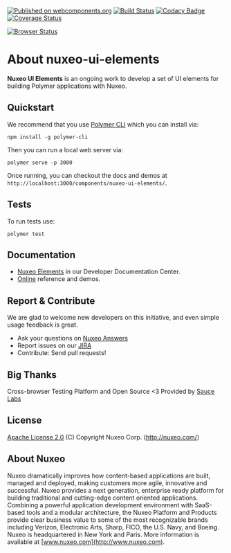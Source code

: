 [![Published on webcomponents.org](https://img.shields.io/badge/webcomponents.org-published-blue.svg)](https://www.webcomponents.org/element/nuxeo/nuxeo-ui-elements)
[![Build Status](https://qa.nuxeo.org/jenkins/buildStatus/icon?job=master/nuxeo-ui-elements-master)](https://qa.nuxeo.org/jenkins/job/master/job/nuxeo-ui-elements-master/)
[![Codacy Badge](https://api.codacy.com/project/badge/Grade/20579b3ca52a4665b23709f50da5574f)](https://www.codacy.com/app/Nuxeo/nuxeo-ui-elements)
[![Coverage Status](https://coveralls.io/repos/github/nuxeo/nuxeo-ui-elements/badge.svg)](https://coveralls.io/github/nuxeo/nuxeo-ui-elements)

[![Browser Status](https://badges.herokuapp.com/sauce/nuxeo-ui-elements?name=nuxeo-ui-elements-master)](https://saucelabs.com/u/nuxeo-ui-elements)

# About nuxeo-ui-elements

**Nuxeo UI Elements** is an ongoing work to develop a set of UI elements for building Polymer applications with Nuxeo.

## Quickstart

We recommend that you use [Polymer CLI](https://github.com/Polymer/polymer-cli) which you can install via:

    npm install -g polymer-cli

Then you can run a local web server via:

    polymer serve -p 3000

Once running, you can checkout the docs and demos at `http://localhost:3000/components/nuxeo-ui-elements/`.

## Tests

To run tests use:

    polymer test

## Documentation

- [Nuxeo Elements](https://doc.nuxeo.com/x/XJCRAQ) in our Developer Documentation Center.
- [Online](http://nuxeo.github.io/nuxeo-ui-elements) reference and demos.

## Report & Contribute

We are glad to welcome new developers on this initiative, and even simple usage feedback is great.
- Ask your questions on [Nuxeo Answers](http://answers.nuxeo.com)
- Report issues on our [JIRA](https://jira.nuxeo.com/browse/ELEMENTS)
- Contribute: Send pull requests!

## Big Thanks

Cross-browser Testing Platform and Open Source <3 Provided by [Sauce Labs](https://saucelabs.com)

## License

[Apache License 2.0](https://www.apache.org/licenses/LICENSE-2.0.txt) (C) Copyright Nuxeo Corp. (http://nuxeo.com/)

## About Nuxeo
Nuxeo dramatically improves how content-based applications are built, managed and deployed, making customers more agile, innovative and successful. Nuxeo provides a next generation, enterprise ready platform for building traditional and cutting-edge content oriented applications. Combining a powerful application development environment with SaaS-based tools and a modular architecture, the Nuxeo Platform and Products provide clear business value to some of the most recognizable brands including Verizon, Electronic Arts, Sharp, FICO, the U.S. Navy, and Boeing. Nuxeo is headquartered in New York and Paris. More information is available at [www.nuxeo.com](http://www.nuxeo.com).
